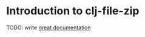 # Introduction to clj-file-zip

TODO: write [great documentation](http://jacobian.org/writing/what-to-write/)

